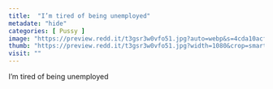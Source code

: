 ```yaml
---
title:  "I’m tired of being unemployed"
metadate: "hide"
categories: [ Pussy ]
image: "https://preview.redd.it/t3gsr3w0vfo51.jpg?auto=webp&s=4cda10acfd96f3c1e5d7bdfd79f88b2dac91e6e6"
thumb: "https://preview.redd.it/t3gsr3w0vfo51.jpg?width=1080&crop=smart&auto=webp&s=b6fc0f72a252ecc4766ec89cec20da0ece8e6556"
visit: ""
---
```

I’m tired of being unemployed
